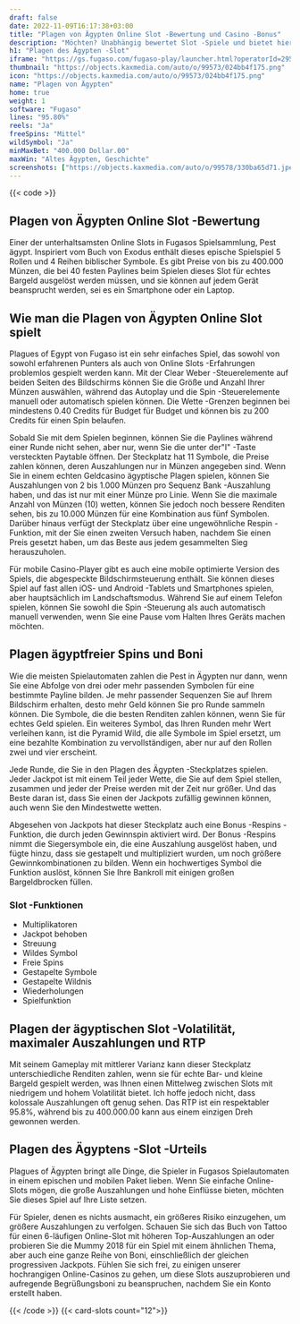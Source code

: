 ```yaml
---
draft: false
date: 2022-11-09T16:17:38+03:00
title: "Plagen von Ägypten Online Slot -Bewertung und Casino -Bonus"
description: "Möchten? Unabhängig bewertet Slot -Spiele und bietet hier die besten Casino -Boni!"
h1: "Plagen des Ägypten -Slot"
iframe: "https://gs.fugaso.com/fugaso-play/launcher.html?operatorId=295617&userName=297921&password=00000&sessionId=297921&gameName=plaguesofegypt&mode=demo&closeUrl=https://fugaso.com"
thumbnail: "https://objects.kaxmedia.com/auto/o/99573/024bb4f175.png"
icon: "https://objects.kaxmedia.com/auto/o/99573/024bb4f175.png"
name: "Plagen von Ägypten"
home: true
weight: 1
software: "Fugaso"
lines: "95.80%"
reels: "Ja"
freeSpins: "Mittel"
wildSymbol: "Ja"
minMaxBet: "400.000 Dollar.00"
maxWin: "Altes Ägypten, Geschichte"
screenshots: ["https://objects.kaxmedia.com/auto/o/99578/330ba65d71.jpeg"]
---
```


{{< code >}}<h2>Plagen von Ägypten Online Slot -Bewertung</h2><p>Einer der unterhaltsamsten Online Slots in Fugasos Spielsammlung, Pest ägypt. Inspiriert vom Buch von Exodus enthält dieses epische Spielspiel 5 Rollen und 4 Reihen biblischer Symbole. Es gibt Preise von bis zu 400.000 Münzen, die bei 40 festen Paylines beim Spielen dieses Slot für echtes Bargeld ausgelöst werden müssen, und sie können auf jedem Gerät beansprucht werden, sei es ein Smartphone oder ein Laptop.</p><h2>Wie man die Plagen von Ägypten Online Slot spielt</h2><p>Plagues of Egypt von Fugaso ist ein sehr einfaches Spiel, das sowohl von sowohl erfahrenen Punters als auch von Online Slots -Erfahrungen problemlos gespielt werden kann. Mit der Clear Weber -Steuerelemente auf beiden Seiten des Bildschirms können Sie die Größe und Anzahl Ihrer Münzen auswählen, während das Autoplay und die Spin -Steuerelemente manuell oder automatisch spielen können. Die Wette -Grenzen beginnen bei mindestens 0.40 Credits für Budget für Budget und können bis zu 200 Credits für einen Spin belaufen.</p><p>Sobald Sie mit dem Spielen beginnen, können Sie die Paylines während einer Runde nicht sehen, aber nur, wenn Sie die unter der"I" -Taste versteckten Paytable öffnen. Der Steckplatz hat 11 Symbole, die Preise zahlen können, deren Auszahlungen nur in Münzen angegeben sind. Wenn Sie in einem echten Geldcasino ägyptische Plagen spielen, können Sie Auszahlungen von 2 bis 1.000 Münzen pro Sequenz Bank -Auszahlung haben, und das ist nur mit einer Münze pro Linie. Wenn Sie die maximale Anzahl von Münzen (10) wetten, können Sie jedoch noch bessere Renditen sehen, bis zu 10.000 Münzen für eine Kombination aus fünf Symbolen. Darüber hinaus verfügt der Steckplatz über eine ungewöhnliche Respin -Funktion, mit der Sie einen zweiten Versuch haben, nachdem Sie einen Preis gesetzt haben, um das Beste aus jedem gesammelten Sieg herauszuholen.</p><p>Für mobile Casino-Player gibt es auch eine mobile optimierte Version des Spiels, die abgespeckte Bildschirmsteuerung enthält. Sie können dieses Spiel auf fast allen iOS- und Android -Tablets und Smartphones spielen, aber hauptsächlich im Landschaftsmodus. Während Sie auf einem Telefon spielen, können Sie sowohl die Spin -Steuerung als auch automatisch manuell verwenden, wenn Sie eine Pause vom Halten Ihres Geräts machen möchten.</p><h2>Plagen ägyptfreier Spins und Boni</h2><p>Wie die meisten Spielautomaten zahlen die Pest in Ägypten nur dann, wenn Sie eine Abfolge von drei oder mehr passenden Symbolen für eine bestimmte Payline bilden. Je mehr passender Sequenzen Sie auf Ihrem Bildschirm erhalten, desto mehr Geld können Sie pro Runde sammeln können. Die Symbole, die die besten Renditen zahlen können, wenn Sie für echtes Geld spielen. Ein weiteres Symbol, das Ihren Runden mehr Wert verleihen kann, ist die Pyramid Wild, die alle Symbole im Spiel ersetzt, um eine bezahlte Kombination zu vervollständigen, aber nur auf den Rollen zwei und vier erscheint.</p><p>Jede Runde, die Sie in den Plagen des Ägypten -Steckplatzes spielen. Jeder Jackpot ist mit einem Teil jeder Wette, die Sie auf dem Spiel stellen, zusammen und jeder der Preise werden mit der Zeit nur größer. Und das Beste daran ist, dass Sie einen der Jackpots zufällig gewinnen können, auch wenn Sie den Mindestwette wetten.</p><p>Abgesehen von Jackpots hat dieser Steckplatz auch eine Bonus -Respins -Funktion, die durch jeden Gewinnspin aktiviert wird. Der Bonus -Respins nimmt die Siegersymbole ein, die eine Auszahlung ausgelöst haben, und fügte hinzu, dass sie gestapelt und multipliziert wurden, um noch größere Gewinnkombinationen zu bilden.  Wenn ein hochwertiges Symbol die Funktion auslöst, können Sie Ihre Bankroll mit einigen großen Bargeldbrocken füllen.</p><h3>
Slot -Funktionen</h3><ul>
<li></span>
Multiplikatoren</li>
<li></span>
Jackpot behoben</li>
<li></span>
Streuung</li>
<li></span>
Wildes Symbol</li>
<li></span>
Freie Spins</li>
<li></span>
Gestapelte Symbole</li>
<li></span>
Gestapelte Wildnis</li>
<li></span>
Wiederholungen</li>
<li></span>
Spielfunktion</li></ul><h2>Plagen der ägyptischen Slot -Volatilität, maximaler Auszahlungen und RTP</h2><p>Mit seinem Gameplay mit mittlerer Varianz kann dieser Steckplatz unterschiedliche Renditen zahlen, wenn sie für echte Bar- und kleine Bargeld gespielt werden, was Ihnen einen Mittelweg zwischen Slots mit niedrigem und hohem Volatilität bietet. Ich hoffe jedoch nicht, dass kolossale Auszahlungen oft genug sehen. Das RTP ist ein respektabler 95.8%, während bis zu 400.000.00 kann aus einem einzigen Dreh gewonnen werden.</p><h2>Plagen des Ägyptens -Slot -Urteils</h2><p>Plagues of Ägypten bringt alle Dinge, die Spieler in Fugasos Spielautomaten in einem epischen und mobilen Paket lieben. Wenn Sie einfache Online-Slots mögen, die große Auszahlungen und hohe Einflüsse bieten, möchten Sie dieses Spiel auf Ihre Liste setzen.</p><p>Für Spieler, denen es nichts ausmacht, ein größeres Risiko einzugehen, um größere Auszahlungen zu verfolgen. Schauen Sie sich das Buch von Tattoo für einen 6-läufigen Online-Slot mit höheren Top-Auszahlungen an oder probieren Sie die Mummy 2018 für ein Spiel mit einem ähnlichen Thema, aber auch eine ganze Reihe von Boni, einschließlich der gleichen progressiven Jackpots. Fühlen Sie sich frei, zu einigen unserer hochrangigen Online-Casinos zu gehen, um diese Slots auszuprobieren und aufregende Begrüßungsboni zu beanspruchen, nachdem Sie ein Konto erstellt haben.</p>{{< /code >}}
{{< card-slots count="12">}}